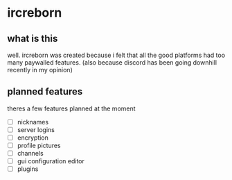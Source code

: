 # ircreborn

## what is this

well. ircreborn was created because i felt that all the good platforms had too many paywalled features. (also because discord has been going downhill recently in my opinion)

## planned features

theres a few features planned at the moment

- [ ] nicknames
- [ ] server logins 
- [ ] encryption
- [ ] profile pictures
- [ ] channels
- [ ] gui configuration editor
- [ ] plugins

